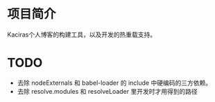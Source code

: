 # 项目简介

Kaciras个人博客的构建工具，以及开发的热重载支持。

# TODO

* 去除 nodeExternals 和 babel-loader 的 include 中硬编码的三方依赖。
* 去除 resolve.modules 和 resolveLoader 里开发时才用得到的路径
